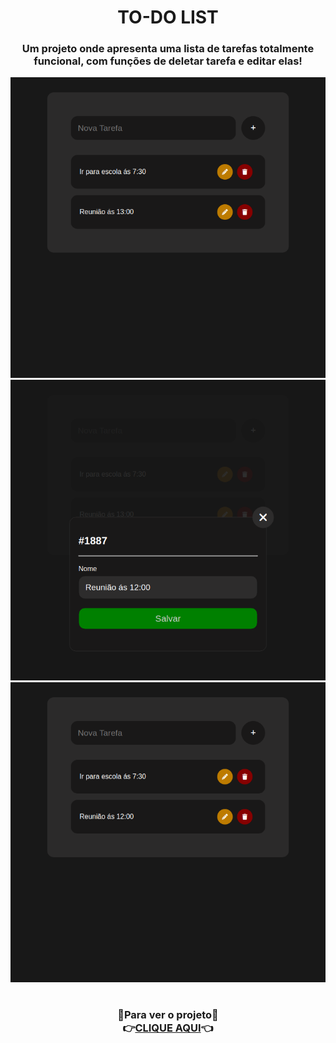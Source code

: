<h1 align="center">TO-DO LIST</h1>
<h3 align="center">Um projeto onde apresenta uma lista de tarefas totalmente funcional, com funções de deletar tarefa e editar elas!</h3>
<div align="center"><img src="./assets/1.png"/> <img src="./assets/2.png"/> <img src="./assets/3.png"/></div>
<h1>
<h3 align="center">🔹Para ver o projeto🔹<br>👉<a href="https://eiibrunoferreira.github.io/calculator/">CLIQUE AQUI</a>👈</h3>
